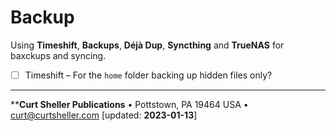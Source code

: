 # Backup

Using **Timeshift**, **Backups**, **Déjà Dup**, **Syncthing** and **TrueNAS** for baxckups and syncing.

- [ ] Timeshift &ndash; For the `home` folder backing up hidden files only?

----
****Curt Sheller Publications** • Pottstown, PA 19464 USA • [curt@curtsheller.com](mailto:curt@curtsheller.com) [updated: **2023-01-13**]